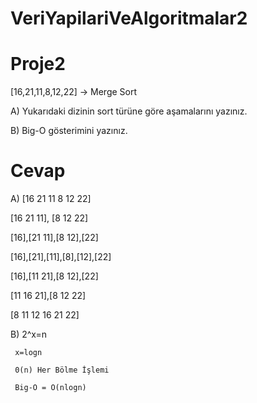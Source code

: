 # VeriYapilariVeAlgoritmalar2
# Proje2

[16,21,11,8,12,22] -> Merge Sort

A) Yukarıdaki dizinin sort türüne göre aşamalarını yazınız.

B) Big-O gösterimini yazınız.

# Cevap

A) [16 21 11 8 12 22]

[16 21 11], [8 12 22]

[16],[21 11],[8 12],[22]

[16],[21],[11],[8],[12],[22]

[16],[11 21],[8 12],[22]

[11 16 21],[8 12 22]

[8 11 12 16 21 22]

B)   2^x=n

     x=logn 
     
     0(n) Her Bölme İşlemi 
     
     Big-O = O(nlogn)
